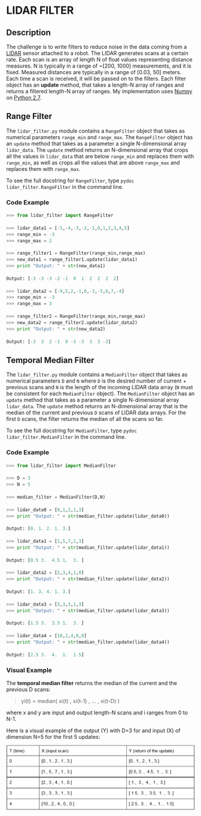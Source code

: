 # LIDAR FILTER

## Description

The challenge is to write filters to reduce noise in the data coming from a [LIDAR](https://en.wikipedia.org/wiki/Lidar) sensor attached to a robot. The LIDAR generates scans at a certain rate. Each scan is an array of length N of float values representing distance measures. N is typically in a range of ~[200, 1000] measurements, and it is fixed. Measured distances are typically in a range of [0.03, 50] meters. Each time a scan is received, it will be passed on to the filters. Each filter object has an **update** method, that takes a length-N array of ranges and returns a filtered length-N array of ranges. My implementation uses [Numpy](http://www.numpy.org/) on [Python 2.7](https://www.python.org/download/releases/2.7/).

## Range Filter

The `lidar_filter.py` module contains a `RangeFilter` object that takes as numerical parameters `range_min` and `range_max`. The `RangeFilter` object has an `update` method that takes as a parameter a single N-dimensional array `lidar_data`. The `update` method returns an N-dimensional array that crops all the values in `lidar_data` that are below `range_min` and replaces them with `range_min`, as well as crops all the values that are above `range_max` and replaces them with `range_max`.

To see the full docstring for `RangeFilter`, type `pydoc lidar_filter.RangeFilter` in the command line.

### Code Example

```python
>>> from lidar_filter import RangeFilter

>>> lidar_data1 = [-5,-4,-3,-2,-1,0,1,2,3,4,5]
>>> range_min = -3
>>> range_max = 2

>>> range_filter1 = RangeFilter(range_min,range_max)
>>> new_data1 = range_filter1.update(lidar_data1)
>>> print "Output: " + str(new_data1)

Output: [-3 -3 -3 -2 -1  0  1  2  2  2  2]

>>> lidar_data2 = [-9,5,2,-1,0,-3,-5,6,7,-4]
>>> range_min = -3
>>> range_max = 3

>>> range_filter2 = RangeFilter(range_min,range_max)
>>> new_data2 = range_filter2.update(lidar_data2)
>>> print "Output: " + str(new_data2)

Output: [-3  3  2 -1  0 -3 -3  3  3 -3]

```

## Temporal Median Filter

The `lidar_filter.py` module contains a `MedianFilter` object that takes as numerical parameters `D` and `N` where `D` is the desired number of current + previous scans and `N` is the length of the incoming LIDAR data array (`N` must be consistent for each `MedianFilter` object). The `MedianFilter` object has an `update` method that takes as a parameter a single N-dimensional array `lidar_data`. The `update` method returns an N-dimensional array that is the median of the current and previous `D` scans of LIDAR data arrays. For the first `D` scans, the filter returns the median of all the scans so far.

To see the full docstring for `MedianFilter`, type `pydoc lidar_filter.MedianFilter` in the command line.

### Code Example

```python
>>> from lidar_filter import MedianFilter

>>> D = 3
>>> N = 5

>>> median_filter = MedianFilter(D,N)

>>> lidar_data0 = [0,1,2,1,3]
>>> print "Output: " + str(median_filter.update(lidar_data0))

Output: [0. 1. 2. 1. 3.]

>>> lidar_data1 = [1,5,7,1,3]
>>> print "Output: " + str(median_filter.update(lidar_data1))

Output: [0.5 3.  4.5 1.  3. ]

>>> lidar_data2 = [2,3,4,1,0]
>>> print "Output: " + str(median_filter.update(lidar_data2))

Output: [1. 3. 4. 1. 3.]

>>> lidar_data3 = [3,3,3,1,3]
>>> print "Output: " + str(median_filter.update(lidar_data3))

Output: [1.5 3.  3.5 1.  3. ]

>>> lidar_data4 = [10,2,4,0,0]
>>> print "Output: " + str(median_filter.update(lidar_data4))

Output: [2.5 3.  4.  1.  1.5]

```

### Visual Example

The **temporal median filter** returns the median of the current and the previous D scans:

> yi(t) = median( xi(t) , xi(t-1) , ... , xi(t-D) )

where x and y are input and output length-N scans and i ranges from 0 to N-1.

Here is a visual example of the output (Y) with D=3 for and input (X) of dimension N=5 for the first 5 updates:

![alt text](./EXAMPLE.PNG)